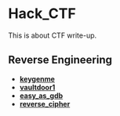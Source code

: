 # Hack_CTF
This is about CTF write-up.

## Reverse Engineering
* **[keygenme](./keygenme/README.md)**
* **[vaultdoor1](./vault_door_1/README.md)**
* **[easy_as_gdb](./easy_as_gdb/README.md)**
* **[reverse_cipher](./reverse_cipher/README.md)**
